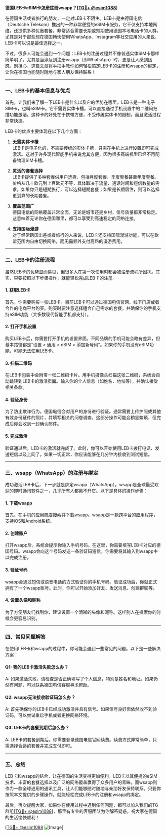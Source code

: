 **德国LEB卡eSIM卡怎麽註冊wsapp？[[TG💪+ @esim1088](https://t.me/s/esim1088)]**

在德国生活或者旅行的朋友，一定对LEB卡不陌生。LEB卡是由德国电信（Deutsche Telekom）推出的一种非常便捷的eSIM卡服务，它不仅支持本地网络，还提供多种优惠套餐，非常适合需要长期或短期使用德国本地电话卡的人群。尤其是对于那些想在德国畅快使用WhatsApp、Instagram等社交应用的人来说，LEB卡可以说是最佳选择之一。

不过，很多人可能会遇到一个问题：LEB卡的注册过程并不像普通实体SIM卡那样简单明了。尤其是当涉及到注册wsapp（即WhatsApp）时，更是让人感到困惑。别担心，这篇文章将手把手教你如何轻松搞定LEB卡的注册和wsapp的绑定，让你在德国也能随时随地与家人朋友保持联系！

---

### **一、LEB卡的基本信息与优点**

首先，让我们来了解一下LEB卡是什么以及它的优势在哪里。LEB卡是一种电子SIM卡，也叫eSIM卡。它不需要实体卡槽，可以直接通过手机设置中的二维码扫描功能激活。这种卡的好处在于携带方便，不受传统实体卡的限制，而且激活过程非常快捷。

LEB卡的优点主要体现在以下几个方面：

1. **无需实体卡槽**  
   LEB卡是电子化的，不需要传统的实体卡槽，只需在手机上进行设置即可完成激活。这对于许多现代智能手机来说尤其方便，因为很多高端机型已经不再配备物理SIM卡槽。

2. **灵活的套餐选择**  
   LEB卡提供了多种套餐供用户选择，包括月度套餐、季度套餐甚至年度套餐。价格从几十欧元到上百欧元不等，具体取决于流量、通话时间和短信数量的需求。如果你只是短期旅行，可以选择短期套餐；如果是长期居住，则可以选择更划算的长期套餐。

3. **覆盖范围广**  
   德国电信的网络覆盖非常全面，无论是城市还是乡村，信号质量都非常稳定。这意味着无论你在德国哪里，都可以享受到高速稳定的网络连接。

4. **支持国际漫游**  
   对于经常跨国出差或者旅行的人来说，LEB卡还支持国际漫游功能，可以在欧盟范围内自由切换网络，而无需额外支付高昂的漫游费用。

---

### **二、LEB卡的注册流程**

虽然LEB卡的优势显而易见，但很多人在第一次使用时都会被注册流程所困扰。其实，只要按照以下步骤操作，就能轻松完成LEB卡的注册。

#### **1. 获取LEB卡**
首先，你需要购买一张LEB卡。目前LEB卡可以通过德国电信官网、线下门店或者合作的电商平台购买。购买时要注意选择适合自己需求的套餐，并确保你的手机支持eSIM功能（大多数现代智能手机都支持）。

#### **2. 打开手机设置**
购买LEB卡后，你需要打开手机的设置界面。不同品牌的手机可能会略有差异，但基本路径都是“设置 > 通用 > eSIM > 添加新号码”。如果你的手机没有eSIM功能，可能无法使用LEB卡。

#### **3. 扫描二维码**
在LEB卡包装中会附带一张二维码卡片。用手机摄像头扫描这张二维码，系统会自动跳转到LEB卡的激活页面。输入你的个人信息（如姓名、地址等），并确认接受相关条款。

#### **4. 验证身份**
为了防止欺诈行为，德国电信会对用户的身份进行验证。通常需要上传护照或其他有效身份证件的照片，并填写相关的问卷调查。这部分操作可能会稍显繁琐，但完成后你会收到一封确认邮件。

#### **5. 完成激活**
验证通过后，LEB卡的激活就完成了。此时，你可以开始使用LEB卡拨打电话、发送短信以及上网了。如果一切正常，你应该能够在几分钟内接收到测试短信。

---

### **三、wsapp（WhatsApp）的注册与绑定**

成功激活LEB卡后，下一步就是绑定wsapp（WhatsApp）。wsapp是全球最受欢迎的即时通讯软件之一，几乎所有人都离不开它。以下是具体的操作步骤：

#### **1. 下载wsapp**
首先，在手机的应用商店搜索并下载wsapp。wsapp是一款跨平台的应用程序，支持iOS和Android系统。

#### **2. 创建账户**
打开wsapp后，系统会提示你输入手机号码。在这里，你需要填写LEB卡对应的德国号码。wsapp会向这个号码发送一条验证码短信，你需要将其输入到wsapp中以完成注册。

#### **3. 验证号码**
wsapp会通过短信或语音电话的方式验证你的手机号码。验证成功后，你就正式拥有了一个wsapp账号。此时，你可以开始添加好友、发送消息、创建群聊等。

#### **4. 设置头像和昵称**
为了方便朋友们找到你，建议设置一个清晰的头像和昵称。这样别人在搜索你的时候会更容易识别。

---

### **四、常见问题解答**

在使用LEB卡和wsapp的过程中，你可能会遇到一些常见的问题。以下是一些解决方案：

#### **Q1: 我的LEB卡激活失败怎么办？**
A: 如果激活失败，请检查是否正确填写了个人信息，特别是姓名和地址。如果仍然有问题，可以联系德国电信客服寻求帮助。

#### **Q2: wsapp无法接收验证码怎么办？**
A: 首先确保你的LEB卡已经成功激活并且有信号。如果信号良好但依然收不到验证码，可以尝试重启手机或者更换网络环境。

#### **Q3: LEB卡的套餐到期后怎么办？**
A: LEB卡的套餐到期后，你需要登录德国电信官网续费。续费方式非常简单，只需选择合适的套餐并完成支付即可。

---

### **五、总结**

LEB卡和wsapp的结合，让在德国的生活变得更加便利。LEB卡以其便捷的eSIM技术、丰富的套餐选择以及广泛的网络覆盖赢得了众多用户的青睐。而wsapp则作为一款全球通用的通讯工具，让人们能够随时随地与亲朋好友保持联系。只要你按照本文提供的步骤操作，就能轻松完成LEB卡的注册和wsapp的绑定。

最后，再次提醒大家，如果你在使用过程中遇到任何问题，都可以加入我们的TG群组[[TG💪+ @esim1088](https://t.me/s/esim1088)]，那里有专业的客服团队为你解答疑惑。祝大家在德国的生活愉快顺利！

[[TG💪+ @esim1088](https://t.me/s/esim1088) ![Image](https://i.postimg.cc/4NQfJmqS/Snipaste-2025-05-13-00-14-12.png)]